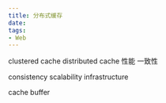 ```yaml
---
title: 分布式缓存
date: 
tags:
- Web
---
```


<!-- TOC -->


<!-- /TOC -->


clustered cache
distributed cache
性能
一致性

consistency
scalability
infrastructure

cache buffer

